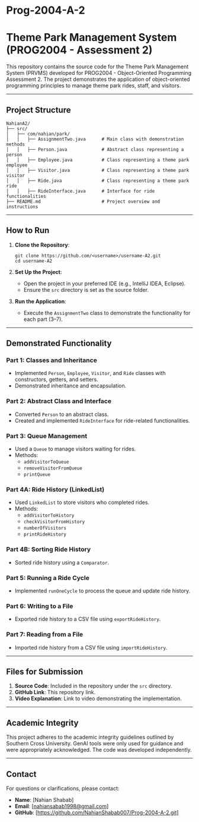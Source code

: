 # Prog-2004-A-2
# Theme Park Management System (PROG2004 - Assessment 2)

This repository contains the source code for the Theme Park Management System (PRVMS) developed for PROG2004 - Object-Oriented Programming Assessment 2. The project demonstrates the application of object-oriented programming principles to manage theme park rides, staff, and visitors.

---

## Project Structure

```
NahianA2/
├── src/
│   ├── com/nahian/park/
│   │   ├── AssignmentTwo.java      # Main class with demonstration methods
│   │   ├── Person.java             # Abstract class representing a person
│   │   ├── Employee.java           # Class representing a theme park employee
│   │   ├── Visitor.java            # Class representing a theme park visitor
│   │   ├── Ride.java               # Class representing a theme park ride
│   │   ├── RideInterface.java      # Interface for ride functionalities
├── README.md                       # Project overview and instructions
```

---

## How to Run

1. **Clone the Repository**:
   ```
   git clone https://github.com/<username>/username-A2.git
   cd username-A2
   ```

2. **Set Up the Project**:
   - Open the project in your preferred IDE (e.g., IntelliJ IDEA, Eclipse).
   - Ensure the `src` directory is set as the source folder.

3. **Run the Application**:
   - Execute the `AssignmentTwo` class to demonstrate the functionality for each part (3–7).

---

## Demonstrated Functionality

### Part 1: Classes and Inheritance
- Implemented `Person`, `Employee`, `Visitor`, and `Ride` classes with constructors, getters, and setters.
- Demonstrated inheritance and encapsulation.

### Part 2: Abstract Class and Interface
- Converted `Person` to an abstract class.
- Created and implemented `RideInterface` for ride-related functionalities.

### Part 3: Queue Management
- Used a `Queue` to manage visitors waiting for rides.
- Methods:
  - `addVisitorToQueue`
  - `removeVisitorFromQueue`
  - `printQueue`

### Part 4A: Ride History (LinkedList)
- Used `LinkedList` to store visitors who completed rides.
- Methods:
  - `addVisitorToHistory`
  - `checkVisitorFromHistory`
  - `numberOfVisitors`
  - `printRideHistory`

### Part 4B: Sorting Ride History
- Sorted ride history using a `Comparator`.

### Part 5: Running a Ride Cycle
- Implemented `runOneCycle` to process the queue and update ride history.

### Part 6: Writing to a File
- Exported ride history to a CSV file using `exportRideHistory`.

### Part 7: Reading from a File
- Imported ride history from a CSV file using `importRideHistory`.

---

## Files for Submission

1. **Source Code**: Included in the repository under the `src` directory.
2. **GitHub Link**: This repository link.
3. **Video Explanation**: Link to video demonstrating the implementation.

---

## Academic Integrity

This project adheres to the academic integrity guidelines outlined by Southern Cross University. GenAI tools were only used for guidance and were appropriately acknowledged. The code was developed independently.

---

## Contact

For questions or clarifications, please contact:  
- **Name**: [Nahian Shabab]  
- **Email**: [nahiansabab1998@gmail.com]  
- **GitHub**: [https://github.com/NahianShabab007/Prog-2004-A-2.git]
